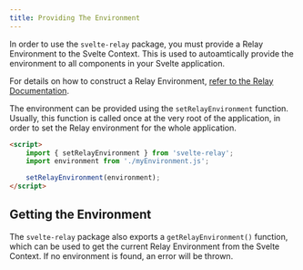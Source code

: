 ```yaml
---
title: Providing The Environment
---
```


In order to use the `svelte-relay` package, you must provide a Relay Environment to the Svelte Context. This is used to autoamtically provide the environment to all components in your Svelte application.

For details on how to construct a Relay Environment, [refer to the Relay Documentation](https://relay.dev/docs/en/relay-environment).

The environment can be provided using the `setRelayEnvironment` function. Usually, this function is called once at the very root of the application, in order to set the Relay environment for the whole application.

```html title="App.svelte"
<script>
	import { setRelayEnvironment } from 'svelte-relay';
	import environment from './myEnvironment.js';

	setRelayEnvironment(environment);
</script>
```

## Getting the Environment

The `svelte-relay` package also exports a `getRelayEnvironment()` function, which can be used to get the current Relay Environment from the Svelte Context. If no environment is found, an error will be thrown.
